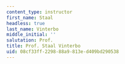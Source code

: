 ```yaml
---
content_type: instructor
first_name: Staal
headless: true
last_name: Vinterbo
middle_initial: ''
salutation: Prof.
title: Prof. Staal Vinterbo
uid: 08cf33ff-2298-88a9-813e-d409bd290538
---
```

